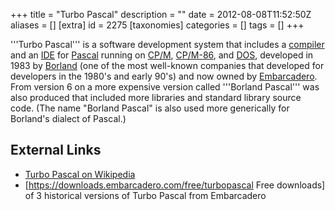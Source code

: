 +++
title = "Turbo Pascal"
description = ""
date = 2012-08-08T11:52:50Z
aliases = []
[extra]
id = 2275
[taxonomies]
categories = []
tags = []
+++


'''Turbo Pascal''' is a software development system that includes a [compiler](https://rosettacode.org/wiki/compiler) and an [IDE](https://rosettacode.org/wiki/IDE) for [Pascal](https://rosettacode.org/wiki/Pascal) running on [CP/M](https://en.wikipedia.org/wiki/CP/M), [CP/M-86](https://en.wikipedia.org/wiki/CP/M-86), and [DOS](https://rosettacode.org/wiki/DOS), developed in 1983 by [Borland](https://en.wikipedia.org/wiki/Borland) (one of the most well-known companies that developed for developers in the 1980's and early 90's) and now owned by [Embarcadero](https://en.wikipedia.org/wiki/Embarcadero_Technologies). From version 6 on a more expensive version called '''Borland Pascal''' was also produced that included more libraries and standard library source code. (The name "Borland Pascal" is also used more generically for Borland's dialect of Pascal.)

## External Links
* [Turbo Pascal on Wikipedia](https://en.wikipedia.org/wiki/Turbo_Pascal)
* [https://downloads.embarcadero.com/free/turbopascal Free downloads] of 3 historical versions of Turbo Pascal from Embarcadero
